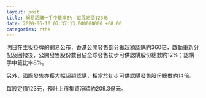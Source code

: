 ```yaml
---
layout: post
title: 網易認購一手中籤率8%　每股定價123元
date: 2020-06-10 07:37:13.000000000 +08:00
categories: rthk
---
```


明日在主板掛牌的網易公布，香港公開發售部分獲超額認購約360倍，啟動重新分配及回撥後，公開發售股份數目佔全球發售初步可供認購股份總數約12%；認購一手中籤比率8%。

另外，國際發售亦獲大幅超額認購，相當於初步可供認購發售股份總數約14倍。

每股定價123元，預計上市集資淨額約209.3億元。
